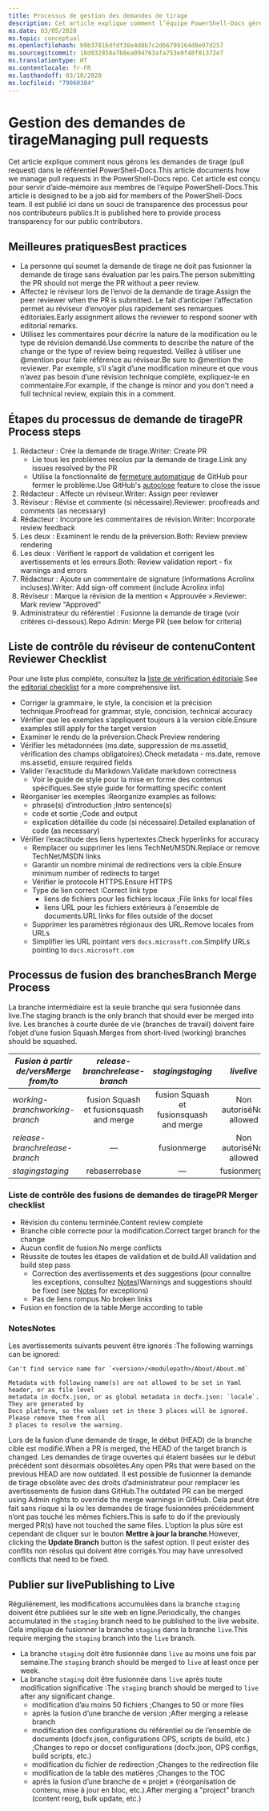 ```yaml
---
title: Processus de gestion des demandes de tirage
description: Cet article explique comment l’équipe PowerShell-Docs gère les demandes de tirage (pull request).
ms.date: 03/05/2020
ms.topic: conceptual
ms.openlocfilehash: b9b37816dfdf38e4d8b7c2d66799164d0e97d257
ms.sourcegitcommit: 18d832858a7b8ea094763afa753e0f48f01372e7
ms.translationtype: HT
ms.contentlocale: fr-FR
ms.lasthandoff: 03/10/2020
ms.locfileid: "79060384"
---
```

# <a name="managing-pull-requests"></a><span data-ttu-id="e2384-103">Gestion des demandes de tirage</span><span class="sxs-lookup"><span data-stu-id="e2384-103">Managing pull requests</span></span>

<span data-ttu-id="e2384-104">Cet article explique comment nous gérons les demandes de tirage (pull request) dans le référentiel PowerShell-Docs.</span><span class="sxs-lookup"><span data-stu-id="e2384-104">This article documents how we manage pull requests in the PowerShell-Docs repo.</span></span> <span data-ttu-id="e2384-105">Cet article est conçu pour servir d’aide-mémoire aux membres de l’équipe PowerShell-Docs.</span><span class="sxs-lookup"><span data-stu-id="e2384-105">This article is designed to be a job aid for members of the PowerShell-Docs team.</span></span> <span data-ttu-id="e2384-106">Il est publié ici dans un souci de transparence des processus pour nos contributeurs publics.</span><span class="sxs-lookup"><span data-stu-id="e2384-106">It is published here to provide process transparency for our public contributors.</span></span>

## <a name="best-practices"></a><span data-ttu-id="e2384-107">Meilleures pratiques</span><span class="sxs-lookup"><span data-stu-id="e2384-107">Best practices</span></span>

- <span data-ttu-id="e2384-108">La personne qui soumet la demande de tirage ne doit pas fusionner la demande de tirage sans évaluation par les pairs.</span><span class="sxs-lookup"><span data-stu-id="e2384-108">The person submitting the PR should not merge the PR without a peer review.</span></span>
- <span data-ttu-id="e2384-109">Affectez le réviseur lors de l’envoi de la demande de tirage.</span><span class="sxs-lookup"><span data-stu-id="e2384-109">Assign the peer reviewer when the PR is submitted.</span></span> <span data-ttu-id="e2384-110">Le fait d’anticiper l’affectation permet au réviseur d’envoyer plus rapidement ses remarques éditoriales.</span><span class="sxs-lookup"><span data-stu-id="e2384-110">Early assignment allows the reviewer to respond sooner with editorial remarks.</span></span>
- <span data-ttu-id="e2384-111">Utilisez les commentaires pour décrire la nature de la modification ou le type de révision demandé.</span><span class="sxs-lookup"><span data-stu-id="e2384-111">Use comments to describe the nature of the change or the type of review being requested.</span></span> <span data-ttu-id="e2384-112">Veillez à utiliser une @mention pour faire référence au réviseur.</span><span class="sxs-lookup"><span data-stu-id="e2384-112">Be sure to @mention the reviewer.</span></span> <span data-ttu-id="e2384-113">Par exemple, s’il s’agit d’une modification mineure et que vous n’avez pas besoin d’une révision technique complète, expliquez-le en commentaire.</span><span class="sxs-lookup"><span data-stu-id="e2384-113">For example, if the change is minor and you don't need a full technical review, explain this in a comment.</span></span>

## <a name="pr-process-steps"></a><span data-ttu-id="e2384-114">Étapes du processus de demande de tirage</span><span class="sxs-lookup"><span data-stu-id="e2384-114">PR Process steps</span></span>

1. <span data-ttu-id="e2384-115">Rédacteur : Crée la demande de tirage.</span><span class="sxs-lookup"><span data-stu-id="e2384-115">Writer: Create PR</span></span>
   - <span data-ttu-id="e2384-116">Lie tous les problèmes résolus par la demande de tirage.</span><span class="sxs-lookup"><span data-stu-id="e2384-116">Link any issues resolved by the PR</span></span>
   - <span data-ttu-id="e2384-117">Utilise la fonctionnalité de [fermeture automatique](https://help.github.com/en/articles/closing-issues-using-keywords) de GitHub pour fermer le problème.</span><span class="sxs-lookup"><span data-stu-id="e2384-117">Use GitHub's [autoclose](https://help.github.com/en/articles/closing-issues-using-keywords) feature to close the issue</span></span>
1. <span data-ttu-id="e2384-118">Rédacteur : Affecte un réviseur.</span><span class="sxs-lookup"><span data-stu-id="e2384-118">Writer: Assign peer reviewer</span></span>
1. <span data-ttu-id="e2384-119">Réviseur : Révise et commente (si nécessaire).</span><span class="sxs-lookup"><span data-stu-id="e2384-119">Reviewer: proofreads and comments (as necessary)</span></span>
1. <span data-ttu-id="e2384-120">Rédacteur : Incorpore les commentaires de révision.</span><span class="sxs-lookup"><span data-stu-id="e2384-120">Writer: Incorporate review feedback</span></span>
1. <span data-ttu-id="e2384-121">Les deux : Examinent le rendu de la préversion.</span><span class="sxs-lookup"><span data-stu-id="e2384-121">Both: Review preview rendering</span></span>
1. <span data-ttu-id="e2384-122">Les deux : Vérifient le rapport de validation et corrigent les avertissements et les erreurs.</span><span class="sxs-lookup"><span data-stu-id="e2384-122">Both: Review validation report - fix warnings and errors</span></span>
1. <span data-ttu-id="e2384-123">Rédacteur : Ajoute un commentaire de signature (informations Acrolinx incluses).</span><span class="sxs-lookup"><span data-stu-id="e2384-123">Writer: Add sign-off comment (include Acrolinx info)</span></span>
1. <span data-ttu-id="e2384-124">Réviseur : Marque la révision de la mention « Approuvée ».</span><span class="sxs-lookup"><span data-stu-id="e2384-124">Reviewer: Mark review "Approved"</span></span>
1. <span data-ttu-id="e2384-125">Administrateur du référentiel : Fusionne la demande de tirage (voir critères ci-dessous).</span><span class="sxs-lookup"><span data-stu-id="e2384-125">Repo Admin: Merge PR (see below for criteria)</span></span>

## <a name="content-reviewer-checklist"></a><span data-ttu-id="e2384-126">Liste de contrôle du réviseur de contenu</span><span class="sxs-lookup"><span data-stu-id="e2384-126">Content Reviewer Checklist</span></span>

<span data-ttu-id="e2384-127">Pour une liste plus complète, consultez la [liste de vérification éditoriale](editorial-checklist.md).</span><span class="sxs-lookup"><span data-stu-id="e2384-127">See the [editorial checklist](editorial-checklist.md) for a more comprehensive list.</span></span>

- <span data-ttu-id="e2384-128">Corriger la grammaire, le style, la concision et la précision technique.</span><span class="sxs-lookup"><span data-stu-id="e2384-128">Proofread for grammar, style, concision, technical accuracy</span></span>
- <span data-ttu-id="e2384-129">Vérifier que les exemples s’appliquent toujours à la version cible.</span><span class="sxs-lookup"><span data-stu-id="e2384-129">Ensure examples still apply for the target version</span></span>
- <span data-ttu-id="e2384-130">Examiner le rendu de la préversion.</span><span class="sxs-lookup"><span data-stu-id="e2384-130">Check Preview rendering</span></span>
- <span data-ttu-id="e2384-131">Vérifier les métadonnées (ms.date, suppression de ms.assetid, vérification des champs obligatoires).</span><span class="sxs-lookup"><span data-stu-id="e2384-131">Check metadata - ms.date, remove ms.assetid, ensure required fields</span></span>
- <span data-ttu-id="e2384-132">Valider l’exactitude du Markdown.</span><span class="sxs-lookup"><span data-stu-id="e2384-132">Validate markdown correctness</span></span>
  - <span data-ttu-id="e2384-133">Voir le guide de style pour la mise en forme des contenus spécifiques.</span><span class="sxs-lookup"><span data-stu-id="e2384-133">See style guide for formatting specific content</span></span>
- <span data-ttu-id="e2384-134">Réorganiser les exemples :</span><span class="sxs-lookup"><span data-stu-id="e2384-134">Reorganize examples as follows:</span></span>
  - <span data-ttu-id="e2384-135">phrase(s) d’introduction ;</span><span class="sxs-lookup"><span data-stu-id="e2384-135">Intro sentence(s)</span></span>
  - <span data-ttu-id="e2384-136">code et sortie ;</span><span class="sxs-lookup"><span data-stu-id="e2384-136">Code and output</span></span>
  - <span data-ttu-id="e2384-137">explication détaillée du code (si nécessaire).</span><span class="sxs-lookup"><span data-stu-id="e2384-137">Detailed explanation of code (as necessary)</span></span>
- <span data-ttu-id="e2384-138">Vérifier l’exactitude des liens hypertextes.</span><span class="sxs-lookup"><span data-stu-id="e2384-138">Check hyperlinks for accuracy</span></span>
  - <span data-ttu-id="e2384-139">Remplacer ou supprimer les liens TechNet/MSDN.</span><span class="sxs-lookup"><span data-stu-id="e2384-139">Replace or remove TechNet/MSDN links</span></span>
  - <span data-ttu-id="e2384-140">Garantir un nombre minimal de redirections vers la cible.</span><span class="sxs-lookup"><span data-stu-id="e2384-140">Ensure minimum number of redirects to target</span></span>
  - <span data-ttu-id="e2384-141">Vérifier le protocole HTTPS.</span><span class="sxs-lookup"><span data-stu-id="e2384-141">Ensure HTTPS</span></span>
  - <span data-ttu-id="e2384-142">Type de lien correct :</span><span class="sxs-lookup"><span data-stu-id="e2384-142">Correct link type</span></span>
    - <span data-ttu-id="e2384-143">liens de fichiers pour les fichiers locaux ;</span><span class="sxs-lookup"><span data-stu-id="e2384-143">File links for local files</span></span>
    - <span data-ttu-id="e2384-144">liens URL pour les fichiers extérieurs à l’ensemble de documents.</span><span class="sxs-lookup"><span data-stu-id="e2384-144">URL links for files outside of the docset</span></span>
  - <span data-ttu-id="e2384-145">Supprimer les paramètres régionaux des URL.</span><span class="sxs-lookup"><span data-stu-id="e2384-145">Remove locales from URLs</span></span>
  - <span data-ttu-id="e2384-146">Simplifier les URL pointant vers `docs.microsoft.com`.</span><span class="sxs-lookup"><span data-stu-id="e2384-146">Simplify URLs pointing to `docs.microsoft.com`</span></span>

## <a name="branch-merge-process"></a><span data-ttu-id="e2384-147">Processus de fusion des branches</span><span class="sxs-lookup"><span data-stu-id="e2384-147">Branch Merge Process</span></span>

<span data-ttu-id="e2384-148">La branche intermédiaire est la seule branche qui sera fusionnée dans live.</span><span class="sxs-lookup"><span data-stu-id="e2384-148">The staging branch is the only branch that should ever be merged into live.</span></span> <span data-ttu-id="e2384-149">Les branches à courte durée de vie (branches de travail) doivent faire l’objet d’une fusion Squash.</span><span class="sxs-lookup"><span data-stu-id="e2384-149">Merges from short-lived (working) branches should be squashed.</span></span>

| <span data-ttu-id="e2384-150">*Fusion à partir de/vers*</span><span class="sxs-lookup"><span data-stu-id="e2384-150">*Merge from/to*</span></span>  | <span data-ttu-id="e2384-151">*release-branch*</span><span class="sxs-lookup"><span data-stu-id="e2384-151">*release-branch*</span></span> | <span data-ttu-id="e2384-152">*staging*</span><span class="sxs-lookup"><span data-stu-id="e2384-152">*staging*</span></span>        | <span data-ttu-id="e2384-153">*live*</span><span class="sxs-lookup"><span data-stu-id="e2384-153">*live*</span></span>      |
| ---------------- |:----------------:|:----------------:|:-----------:|
| <span data-ttu-id="e2384-154">*working-branch*</span><span class="sxs-lookup"><span data-stu-id="e2384-154">*working-branch*</span></span> | <span data-ttu-id="e2384-155">fusion Squash et fusion</span><span class="sxs-lookup"><span data-stu-id="e2384-155">squash and merge</span></span> | <span data-ttu-id="e2384-156">fusion Squash et fusion</span><span class="sxs-lookup"><span data-stu-id="e2384-156">squash and merge</span></span> | <span data-ttu-id="e2384-157">Non autorisé</span><span class="sxs-lookup"><span data-stu-id="e2384-157">Not allowed</span></span> |
| <span data-ttu-id="e2384-158">*release-branch*</span><span class="sxs-lookup"><span data-stu-id="e2384-158">*release-branch*</span></span> | &mdash;          | <span data-ttu-id="e2384-159">fusion</span><span class="sxs-lookup"><span data-stu-id="e2384-159">merge</span></span>            | <span data-ttu-id="e2384-160">Non autorisé</span><span class="sxs-lookup"><span data-stu-id="e2384-160">Not allowed</span></span> |
| <span data-ttu-id="e2384-161">*staging*</span><span class="sxs-lookup"><span data-stu-id="e2384-161">*staging*</span></span>        | <span data-ttu-id="e2384-162">rebaser</span><span class="sxs-lookup"><span data-stu-id="e2384-162">rebase</span></span>           | &mdash;          | <span data-ttu-id="e2384-163">fusion</span><span class="sxs-lookup"><span data-stu-id="e2384-163">merge</span></span>       |

### <a name="pr-merger-checklist"></a><span data-ttu-id="e2384-164">Liste de contrôle des fusions de demandes de tirage</span><span class="sxs-lookup"><span data-stu-id="e2384-164">PR Merger checklist</span></span>

- <span data-ttu-id="e2384-165">Révision du contenu terminée.</span><span class="sxs-lookup"><span data-stu-id="e2384-165">Content review complete</span></span>
- <span data-ttu-id="e2384-166">Branche cible correcte pour la modification.</span><span class="sxs-lookup"><span data-stu-id="e2384-166">Correct target branch for the change</span></span>
- <span data-ttu-id="e2384-167">Aucun conflit de fusion.</span><span class="sxs-lookup"><span data-stu-id="e2384-167">No merge conflicts</span></span>
- <span data-ttu-id="e2384-168">Réussite de toutes les étapes de validation et de build.</span><span class="sxs-lookup"><span data-stu-id="e2384-168">All validation and build step pass</span></span>
  - <span data-ttu-id="e2384-169">Correction des avertissements et des suggestions (pour connaître les exceptions, consultez [Notes](#notes))</span><span class="sxs-lookup"><span data-stu-id="e2384-169">Warnings and suggestions should be fixed (see [Notes](#notes) for exceptions)</span></span>
  - <span data-ttu-id="e2384-170">Pas de liens rompus.</span><span class="sxs-lookup"><span data-stu-id="e2384-170">No broken links</span></span>
- <span data-ttu-id="e2384-171">Fusion en fonction de la table.</span><span class="sxs-lookup"><span data-stu-id="e2384-171">Merge according to table</span></span>

### <a name="notes"></a><span data-ttu-id="e2384-172">Notes</span><span class="sxs-lookup"><span data-stu-id="e2384-172">Notes</span></span>

<span data-ttu-id="e2384-173">Les avertissements suivants peuvent être ignorés :</span><span class="sxs-lookup"><span data-stu-id="e2384-173">The following warnings can be ignored:</span></span>

```
Can't find service name for `<version>/<modulepath>/About/About.md`
```

```
Metadata with following name(s) are not allowed to be set in Yaml header, or as file level
metadata in docfx.json, or as global metadata in docfx.json: `locale`. They are generated by
Docs platform, so the values set in these 3 places will be ignored. Please remove them from all
3 places to resolve the warning.
```

<span data-ttu-id="e2384-174">Lors de la fusion d’une demande de tirage, le début (HEAD) de la branche cible est modifié.</span><span class="sxs-lookup"><span data-stu-id="e2384-174">When a PR is merged, the HEAD of the target branch is changed.</span></span> <span data-ttu-id="e2384-175">Les demandes de tirage ouvertes qui étaient basées sur le début précédent sont désormais obsolètes.</span><span class="sxs-lookup"><span data-stu-id="e2384-175">Any open PRs that were based on the previous HEAD are now outdated.</span></span> <span data-ttu-id="e2384-176">Il est possible de fusionner la demande de tirage obsolète avec des droits d’administrateur pour remplacer les avertissements de fusion dans GitHub.</span><span class="sxs-lookup"><span data-stu-id="e2384-176">The outdated PR can be merged using Admin rights to override the merge warnings in GitHub.</span></span> <span data-ttu-id="e2384-177">Cela peut être fait sans risque si la ou les demandes de tirage fusionnées précédemment n’ont pas touché les mêmes fichiers.</span><span class="sxs-lookup"><span data-stu-id="e2384-177">This is safe to do if the previously merged PR(s) have not touched the same files.</span></span> <span data-ttu-id="e2384-178">L’option la plus sûre est cependant de cliquer sur le bouton **Mettre à jour la branche**.</span><span class="sxs-lookup"><span data-stu-id="e2384-178">However, clicking the **Update Branch** button is the safest option.</span></span> <span data-ttu-id="e2384-179">Il peut exister des conflits non résolus qui doivent être corrigés.</span><span class="sxs-lookup"><span data-stu-id="e2384-179">You may have unresolved conflicts that need to be fixed.</span></span>

## <a name="publishing-to-live"></a><span data-ttu-id="e2384-180">Publier sur live</span><span class="sxs-lookup"><span data-stu-id="e2384-180">Publishing to Live</span></span>

<span data-ttu-id="e2384-181">Régulièrement, les modifications accumulées dans la branche `staging` doivent être publiées sur le site web en ligne.</span><span class="sxs-lookup"><span data-stu-id="e2384-181">Periodically, the changes accumulated in the `staging` branch need to be published to the live website.</span></span> <span data-ttu-id="e2384-182">Cela implique de fusionner la branche `staging` dans la branche `live`.</span><span class="sxs-lookup"><span data-stu-id="e2384-182">This require merging the `staging` branch into the `live` branch.</span></span>

- <span data-ttu-id="e2384-183">La branche `staging` doit être fusionnée dans `live` au moins une fois par semaine.</span><span class="sxs-lookup"><span data-stu-id="e2384-183">The `staging` branch should be merged to `live` at least once per week.</span></span>
- <span data-ttu-id="e2384-184">La branche `staging` doit être fusionnée dans `live` après toute modification significative :</span><span class="sxs-lookup"><span data-stu-id="e2384-184">The `staging` branch should be merged to `live` after any significant change.</span></span>
  - <span data-ttu-id="e2384-185">modification d’au moins 50 fichiers ;</span><span class="sxs-lookup"><span data-stu-id="e2384-185">Changes to 50 or more files</span></span>
  - <span data-ttu-id="e2384-186">après la fusion d’une branche de version ;</span><span class="sxs-lookup"><span data-stu-id="e2384-186">After merging a release branch</span></span>
  - <span data-ttu-id="e2384-187">modification des configurations du référentiel ou de l’ensemble de documents (docfx.json, configurations OPS, scripts de build, etc.) ;</span><span class="sxs-lookup"><span data-stu-id="e2384-187">Changes to repo or docset configurations (docfx.json, OPS configs, build scripts, etc.)</span></span>
  - <span data-ttu-id="e2384-188">modification du fichier de redirection ;</span><span class="sxs-lookup"><span data-stu-id="e2384-188">Changes to the redirection file</span></span>
  - <span data-ttu-id="e2384-189">modification de la table des matières ;</span><span class="sxs-lookup"><span data-stu-id="e2384-189">Changes to the TOC</span></span>
  - <span data-ttu-id="e2384-190">après la fusion d’une branche de « projet » (réorganisation de contenu, mise à jour en bloc, etc.).</span><span class="sxs-lookup"><span data-stu-id="e2384-190">After merging a "project" branch (content reorg, bulk update, etc.)</span></span>
